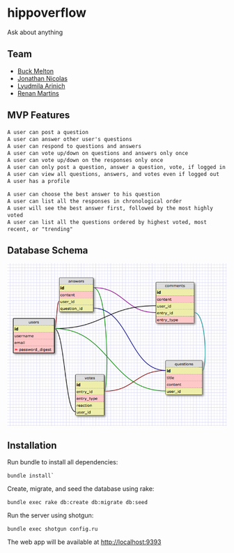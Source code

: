 # hippoverflow

Ask about anything

## Team

* [Buck Melton](https://github.com/buckmelton)
* [Jonathan Nicolas](https://github.com/jonathanNicolas)
* [Lyudmila Arinich](https://github.com/ftBessmann)
* [Renan Martins](https://github.com/nbkhope)

## MVP Features

```
A user can post a question
A user can answer other user's questions
A user can respond to questions and answers
A user can vote up/down on questions and answers only once
A user can vote up/down on the responses only once
A user can only post a question, answer a question, vote, if logged in
A user can view all questions, answers, and votes even if logged out
A user has a profile
```

```
A user can choose the best answer to his question
A user can list all the responses in chronological order
A user will see the best answer first, followed by the most highly voted
A user can list all the questions ordered by highest voted, most recent, or "trending"
```

## Database Schema

![db schema](schema.png)

## Installation

Run bundle to install all dependencies:

```
bundle install`
```

Create, migrate, and seed the database using rake:

```
bundle exec rake db:create db:migrate db:seed
```

Run the server using shotgun:

```
bundle exec shotgun config.ru
```

The web app will be available at <http://localhost:9393>
